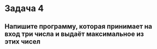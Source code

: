 # Задача 4

## Напишите программу, которая принимает на вход три числа и выдаёт максимальное из этих чисел

